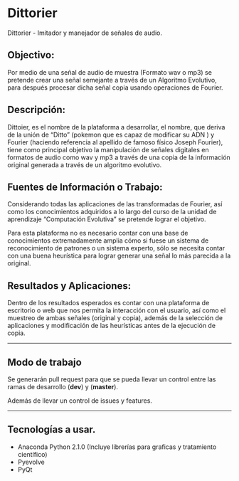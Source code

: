 # Dittorier
Dittorier -  Imitador y manejador de señales de audio.

## Objectivo:

Por medio de una señal de audio de muestra (Formato wav o mp3) se pretende crear una señal semejante a través de un Algoritmo Evolutivo, para después procesar dicha señal copia usando operaciones de Fourier.

## Descripción:

Dittoier, es el nombre de la plataforma a desarrollar, el nombre, que deriva de la unión de “Ditto” (pokemon que es capaz de modificar su ADN ) y Fourier (haciendo referencia al apellido de famoso físico Joseph Fourier), tiene como principal objetivo la manipulación de señales digitales en formatos de audio como wav y mp3 a través de una copia de la información original generada a través de un algoritmo evolutivo.

## Fuentes de Información o Trabajo:

Considerando todas las aplicaciones de las transformadas de Fourier, así como los conocimientos adquiridos a lo largo del curso de la unidad de aprendizaje “Computación Evolutiva” se pretende lograr el objetivo.
    
Para esta plataforma no es necesario contar con una base de conocimientos extremadamente amplia cómo si fuese un sistema de reconocimiento de patrones o un sistema experto, sólo se necesita contar con una buena heurística para lograr generar una señal lo más parecida a la original.
    
## Resultados y Aplicaciones:
    
Dentro de los resultados esperados es contar con una plataforma de escritorio o web que nos permita la interacción con el usuario, así como el muestreo de ambas señales (original y copia), además de la selección de aplicaciones y modificación de las heurísticas antes de la ejecución de copia.

---
## Modo de trabajo

Se generarán pull request para que se pueda llevar un control entre las ramas de desarrollo (**dev**) y (**master**).

Además de llevar un control de issues y features.

---
## Tecnologías a usar.

* Anaconda Python 2.1.0 (Incluye librerías para graficas y tratamiento científico)
* Pyevolve
* PyQt
